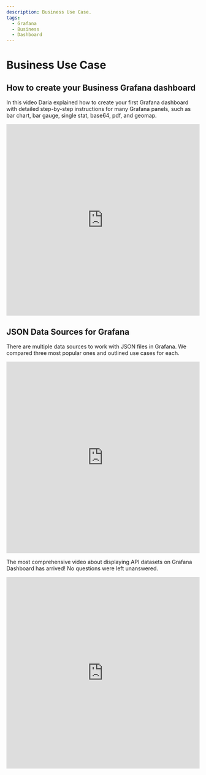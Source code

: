 ```yaml
---
description: Business Use Case.
tags:
  - Grafana
  - Business
  - Dashboard
---
```


# Business Use Case

## How to create your Business Grafana dashboard

In this video Daria explained how to create your first Grafana dashboard with detailed step-by-step instructions for many Grafana panels, such as bar chart, bar gauge, single stat, base64, pdf, and geomap.

<iframe width="100%" height="500" src="https://www.youtube.com/embed/HNCKbGfAU0Q" title="How to create your Business Grafana dashboard | Step by step for analysts | Grafana Tutorial" frameborder="0" allow="accelerometer; autoplay; clipboard-write; encrypted-media; gyroscope; picture-in-picture" allowfullscreen></iframe>

## JSON Data Sources for Grafana

There are multiple data sources to work with JSON files in Grafana. We compared three most popular ones and outlined use cases for each.

<iframe width="100%" height="500" src="https://www.youtube.com/embed/h1Mx4UvtKGY" title="JSON Data Sources for Grafana | JSON API, Infinity, Simpod compared" frameborder="0" allow="accelerometer; autoplay; clipboard-write; encrypted-media; gyroscope; picture-in-picture" allowfullscreen></iframe>

The most comprehensive video about displaying API datasets on Grafana Dashboard has arrived! No questions were left unanswered.

<iframe width="100%" height="500" src="https://www.youtube.com/embed/B4Uj1n4Cr88" title="JSON API and Infinity tutorial for Grafana | How to display unemployment rate on your dashboard" frameborder="0" allow="accelerometer; autoplay; clipboard-write; encrypted-media; gyroscope; picture-in-picture" allowfullscreen></iframe>
